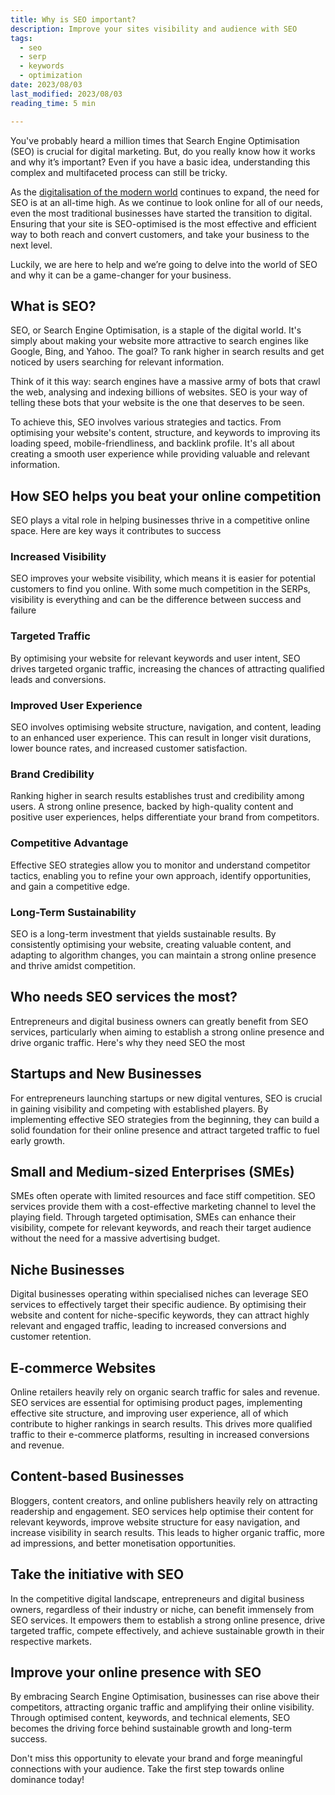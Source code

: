 ```yaml
---
title: Why is SEO important?
description: Improve your sites visibility and audience with SEO
tags:
  - seo
  - serp
  - keywords
  - optimization
date: 2023/08/03
last_modified: 2023/08/03
reading_time: 5 min

---
```


You've probably heard a million times that Search Engine Optimisation (SEO) is crucial for digital marketing. But, do you really know how it works and why it’s important? Even if you have a basic idea, understanding this complex and multifaceted process can still be tricky.

As the [digitalisation of the modern world](https://www.un.org/en/un75/impact-digital-technologies) continues to expand, the need for SEO is at an all-time high. As we continue to look online for all of our needs, even the most traditional businesses have started the transition to digital. Ensuring that your site is SEO-optimised is the most effective and efficient way to both reach and convert customers, and take your business to the next level.

Luckily, we are here to help and we’re going to delve into the world of SEO and why it can be a game-changer for your business.

## What is SEO?

SEO, or Search Engine Optimisation, is a staple of the digital world. It's simply about making your website more attractive to search engines like Google, Bing, and Yahoo. The goal? To rank higher in search results and get noticed by users searching for relevant information.

Think of it this way: search engines have a massive army of bots that crawl the web, analysing and indexing billions of websites. SEO is your way of telling these bots that your website is the one that deserves to be seen.

To achieve this, SEO involves various strategies and tactics. From optimising your website's content, structure, and keywords to improving its loading speed, mobile-friendliness, and backlink profile. It's all about creating a smooth user experience while providing valuable and relevant information.

## How SEO helps you beat your online competition

SEO plays a vital role in helping businesses thrive in a competitive online space. Here are key ways it contributes to success

### Increased Visibility

SEO improves your website visibility, which means it is easier for potential customers to find you online. With some much competition in the SERPs, visibility is everything and can be the difference between success and failure

### Targeted Traffic

By optimising your website for relevant keywords and user intent, SEO drives targeted organic traffic, increasing the chances of attracting qualified leads and conversions.

### Improved User Experience

SEO involves optimising website structure, navigation, and content, leading to an enhanced user experience. This can result in longer visit durations, lower bounce rates, and increased customer satisfaction.

### Brand Credibility

Ranking higher in search results establishes trust and credibility among users. A strong online presence, backed by high-quality content and positive user experiences, helps differentiate your brand from competitors.

### Competitive Advantage

Effective SEO strategies allow you to monitor and understand competitor tactics, enabling you to refine your own approach, identify opportunities, and gain a competitive edge.

### Long-Term Sustainability

SEO is a long-term investment that yields sustainable results. By consistently optimising your website, creating valuable content, and adapting to algorithm changes, you can maintain a strong online presence and thrive amidst competition.

## Who needs SEO services the most?

Entrepreneurs and digital business owners can greatly benefit from SEO services, particularly when aiming to establish a strong online presence and drive organic traffic. Here's why they need SEO the most

## Startups and New Businesses

For entrepreneurs launching startups or new digital ventures, SEO is crucial in gaining visibility and competing with established players. By implementing effective SEO strategies from the beginning, they can build a solid foundation for their online presence and attract targeted traffic to fuel early growth.

## Small and Medium-sized Enterprises (SMEs)

SMEs often operate with limited resources and face stiff competition. SEO services provide them with a cost-effective marketing channel to level the playing field. Through targeted optimisation, SMEs can enhance their visibility, compete for relevant keywords, and reach their target audience without the need for a massive advertising budget.

## Niche Businesses

Digital businesses operating within specialised niches can leverage SEO services to effectively target their specific audience. By optimising their website and content for niche-specific keywords, they can attract highly relevant and engaged traffic, leading to increased conversions and customer retention.

## E-commerce Websites

Online retailers heavily rely on organic search traffic for sales and revenue. SEO services are essential for optimising product pages, implementing effective site structure, and improving user experience, all of which contribute to higher rankings in search results. This drives more qualified traffic to their e-commerce platforms, resulting in increased conversions and revenue.

## Content-based Businesses

Bloggers, content creators, and online publishers heavily rely on attracting readership and engagement. SEO services help optimise their content for relevant keywords, improve website structure for easy navigation, and increase visibility in search results. This leads to higher organic traffic, more ad impressions, and better monetisation opportunities.


## Take the initiative with SEO

In the competitive digital landscape, entrepreneurs and digital business owners, regardless of their industry or niche, can benefit immensely from SEO services. It empowers them to establish a strong online presence, drive targeted traffic, compete effectively, and achieve sustainable growth in their respective markets.

## Improve your online presence with SEO
By embracing Search Engine Optimisation, businesses can rise above their competitors, attracting organic traffic and amplifying their online visibility. Through optimised content, keywords, and technical elements, SEO becomes the driving force behind sustainable growth and long-term success.

Don't miss this opportunity to elevate your brand and forge meaningful connections with your audience. Take the first step towards online dominance today!

